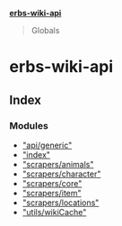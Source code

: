 **[erbs-wiki-api](README.md)**

> Globals

# erbs-wiki-api

## Index

### Modules

* ["api/generic"](modules/_api_generic_.md)
* ["index"](modules/_index_.md)
* ["scrapers/animals"](modules/_scrapers_animals_.md)
* ["scrapers/character"](modules/_scrapers_character_.md)
* ["scrapers/core"](modules/_scrapers_core_.md)
* ["scrapers/item"](modules/_scrapers_item_.md)
* ["scrapers/locations"](modules/_scrapers_locations_.md)
* ["utils/wikiCache"](modules/_utils_wikicache_.md)

